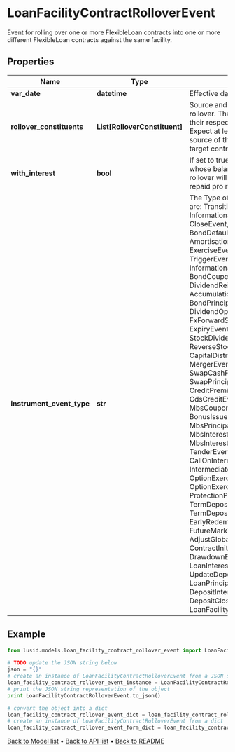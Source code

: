 # LoanFacilityContractRolloverEvent

Event for rolling over one or more FlexibleLoan contracts into one or more different FlexibleLoan contracts against the same facility.

## Properties
Name | Type | Description | Notes
------------ | ------------- | ------------- | -------------
**var_date** | **datetime** | Effective date of the event. | 
**rollover_constituents** | [**List[RolloverConstituent]**](RolloverConstituent.md) | Source and target contracts of the rollover. That is, a set of contracts and their respective changes to balance  Expect at least one contract to as the source of the rollover and at least one target contract. | 
**with_interest** | **bool** | If set to true, then active contracts whose balance is reduced by the rollover will have their accrued interest  repaid pro rata to the balance reduction. | 
**instrument_event_type** | **str** | The Type of Event. The available values are: TransitionEvent, InformationalEvent, OpenEvent, CloseEvent, StockSplitEvent, BondDefaultEvent, CashDividendEvent, AmortisationEvent, CashFlowEvent, ExerciseEvent, ResetEvent, TriggerEvent, RawVendorEvent, InformationalErrorEvent, BondCouponEvent, DividendReinvestmentEvent, AccumulationEvent, BondPrincipalEvent, DividendOptionEvent, MaturityEvent, FxForwardSettlementEvent, ExpiryEvent, ScripDividendEvent, StockDividendEvent, ReverseStockSplitEvent, CapitalDistributionEvent, SpinOffEvent, MergerEvent, FutureExpiryEvent, SwapCashFlowEvent, SwapPrincipalEvent, CreditPremiumCashFlowEvent, CdsCreditEvent, CdxCreditEvent, MbsCouponEvent, MbsPrincipalEvent, BonusIssueEvent, MbsPrincipalWriteOffEvent, MbsInterestDeferralEvent, MbsInterestShortfallEvent, TenderEvent, CallOnIntermediateSecuritiesEvent, IntermediateSecuritiesDistributionEvent, OptionExercisePhysicalEvent, OptionExerciseCashEvent, ProtectionPayoutCashFlowEvent, TermDepositInterestEvent, TermDepositPrincipalEvent, EarlyRedemptionEvent, FutureMarkToMarketEvent, AdjustGlobalCommitmentEvent, ContractInitialisationEvent, DrawdownEvent, LoanInterestRepaymentEvent, UpdateDepositAmountEvent, LoanPrincipalRepaymentEvent, DepositInterestPaymentEvent, DepositCloseEvent, LoanFacilityContractRolloverEvent | 

## Example

```python
from lusid.models.loan_facility_contract_rollover_event import LoanFacilityContractRolloverEvent

# TODO update the JSON string below
json = "{}"
# create an instance of LoanFacilityContractRolloverEvent from a JSON string
loan_facility_contract_rollover_event_instance = LoanFacilityContractRolloverEvent.from_json(json)
# print the JSON string representation of the object
print LoanFacilityContractRolloverEvent.to_json()

# convert the object into a dict
loan_facility_contract_rollover_event_dict = loan_facility_contract_rollover_event_instance.to_dict()
# create an instance of LoanFacilityContractRolloverEvent from a dict
loan_facility_contract_rollover_event_form_dict = loan_facility_contract_rollover_event.from_dict(loan_facility_contract_rollover_event_dict)
```
[Back to Model list](../README.md#documentation-for-models) &#8226; [Back to API list](../README.md#documentation-for-api-endpoints) &#8226; [Back to README](../README.md)


